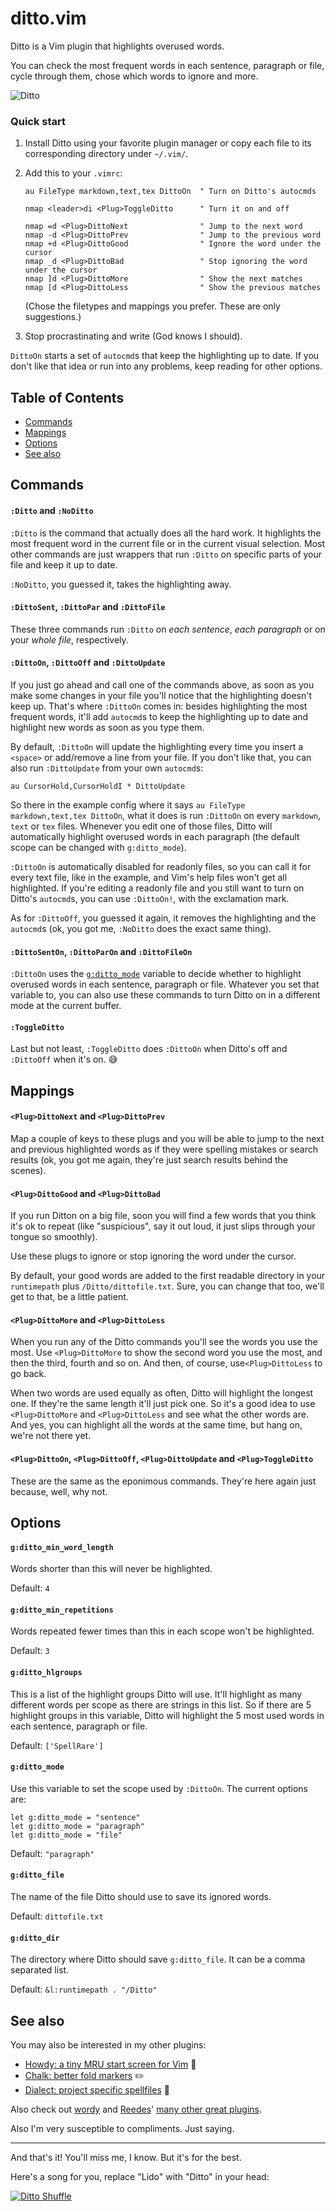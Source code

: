 # ditto.vim

Ditto is a Vim plugin that highlights overused words.

You can check the most frequent words in each sentence, paragraph or file, cycle through them, chose which words to ignore and more. 

![Ditto](https://cloud.githubusercontent.com/assets/15813674/17240247/86ae98dc-5540-11e6-9f20-f0f6ae8a9697.png)

### Quick start

1. Install Ditto using your favorite plugin manager or copy each file to its corresponding directory under `~/.vim/`.

2. Add this to your `.vimrc`:

    ```vim
    au FileType markdown,text,tex DittoOn  " Turn on Ditto's autocmds

    nmap <leader>di <Plug>ToggleDitto      " Turn it on and off

    nmap =d <Plug>DittoNext                " Jump to the next word
    nmap -d <Plug>DittoPrev                " Jump to the previous word
    nmap +d <Plug>DittoGood                " Ignore the word under the cursor
    nmap _d <Plug>DittoBad                 " Stop ignoring the word under the cursor
    nmap ]d <Plug>DittoMore                " Show the next matches
    nmap [d <Plug>DittoLess                " Show the previous matches
    ```

    (Chose the filetypes and mappings you prefer. These are only suggestions.)

3. Stop procrastinating and write (God knows I should).

`DittoOn` starts a set of `autocmd`s that keep the highlighting up to date. If you don't like that idea or run into any problems, keep reading for other options.


## Table of Contents

- [Commands](#commands)
- [Mappings](#mappings)
- [Options](#options)
- [See also](#see-also)


## Commands

#### `:Ditto` and `:NoDitto`

`:Ditto` is the command that actually does all the hard work. It highlights the most frequent word in the current file or in the current visual selection. Most other commands are just wrappers that run `:Ditto` on specific parts of your file and keep it up to date.

`:NoDitto`, you guessed it, takes the highlighting away.

#### `:DittoSent`, `:DittoPar` and `:DittoFile`

These three commands run `:Ditto` on *each sentence*, *each paragraph* or on your *whole file*, respectively.

#### `:DittoOn`, `:DittoOff` and `:DittoUpdate`

If you just go ahead and call one of the commands above, as soon as you make some changes in your file you'll notice that the highlighting doesn't keep up. That's where `:DittoOn` comes in: besides highlighting the most frequent words, it'll add `autocmd`s to keep the highlighting up to date and highlight new words as soon as you type them.

By default, `:DittoOn` will update the highlighting every time you insert a `<space>` or add/remove a line from your file. If you don't like that, you can also run `:DittoUpdate` from your own `autocmd`s:

    au CursorHold,CursorHoldI * DittoUpdate

So there in the example config where it says `au FileType markdown,text,tex DittoOn`, what it does is run `:DittoOn` on every `markdown`, `text` or `tex` files. Whenever you edit one of those files, Ditto will automatically highlight overused words in each paragraph (the default scope can be changed with `g:ditto_mode`).

`:DittoOn` is automatically disabled for readonly files, so you can call it for every text file, like in the example, and Vim's help files won't get all highlighted. If you're editing a readonly file and you still want to turn on Ditto's `autocmd`s, you can use `:DittoOn!`, with the exclamation mark.

As for `:DittoOff`, you guessed it again, it removes the highlighting and the `autocmd`s (ok, you got me, `:NoDitto` does the exact same thing).

#### `:DittoSentOn`, `:DittoParOn` and `:DittoFileOn`

`:DittoOn` uses the [`g:ditto_mode`](#g:ditto_mode) variable to decide whether to highlight overused words in each sentence, paragraph or file. Whatever you set that variable to, you can also use these commands to turn Ditto on in a different mode at the current buffer.

#### `:ToggleDitto`

Last but not least, `:ToggleDitto` does `:DittoOn` when Ditto's off and `:DittoOff` when it's on. :sweat_smile:


## Mappings

#### `<Plug>DittoNext` and `<Plug>DittoPrev`

Map a couple of keys to these plugs and you will be able to jump to the next and previous highlighted words as if they were spelling mistakes or search results (ok, you got me again, they're just search results behind the scenes).

#### `<Plug>DittoGood` and `<Plug>DittoBad`

If you run Ditton on a big file, soon you will find a few words that you think it's ok to repeat (like "suspicious", say it out loud, it just slips through your tongue so smoothly).

Use these plugs to ignore or stop ignoring the word under the cursor.

By default, your good words are added to the first readable directory in your `runtimepath` plus `/Ditto/dittofile.txt`. Sure, you can change that too, we'll get to that, be a little patient.

#### `<Plug>DittoMore` and `<Plug>DittoLess`

When you run any of the Ditto commands you'll see the words you use the most. Use `<Plug>DittoMore` to show the second word you use the most, and then the third, fourth and so on. And then, of course, use`<Plug>DittoLess` to go back.

When two words are used equally as often, Ditto will highlight the longest one. If they're the same length it'll just pick one. So it's a good idea to use `<Plug>DittoMore` and `<Plug>DittoLess` and see what the other words are. And yes, you can highlight all the words at the same time, but hang on, we're not there yet.

#### `<Plug>DittoOn`, `<Plug>DittoOff`, `<Plug>DittoUpdate` and `<Plug>ToggleDitto`

These are the same as the eponimous commands. They're here again just because, well, why not.


## Options

#### `g:ditto_min_word_length`

Words shorter than this will never be highlighted.

Default: `4`

#### `g:ditto_min_repetitions`

Words repeated fewer times than this in each scope won't be highlighted.

Default: `3`

#### `g:ditto_hlgroups`

This is a list of the highlight groups Ditto will use. It'll highlight as many different words per scope as there are strings in this list. So if there are 5 highlight groups in this variable, Ditto will highlight the 5 most used words in each sentence, paragraph or file.

Default: `['SpellRare']`

#### `g:ditto_mode`

Use this variable to set the scope used by `:DittoOn`. The current options are:

```vim
let g:ditto_mode = "sentence"
let g:ditto_mode = "paragraph"
let g:ditto_mode = "file"
```

Default: `"paragraph"`

#### `g:ditto_file`

The name of the file Ditto should use to save its ignored words.

Default: `dittofile.txt`

#### `g:ditto_dir`

The directory where Ditto should save `g:ditto_file`. It can be a comma separated list.

Default: `&l:runtimepath . "/Ditto"`


## See also

You may also be interested in my other plugins:

- [Howdy: a tiny MRU start screen for Vim](https://github.com/dbmrq/vim-howdy) :wave:
- [Chalk: better fold markers](https://github.com/dbmrq/vim-chalk) :pencil2:
- [Dialect: project specific spellfiles](https://github.com/dbmrq/vim-dialect) :speech_balloon:


Also check out [wordy](https://github.com/reedes/vim-wordy) and [Reedes](https://github.com/reedes)' [many other great plugins](https://github.com/reedes?tab=repositories).

Also I'm very susceptible to compliments. Just saying.


----------

And that's it! You'll miss me, I know. But it's for the best.

Here's a song for you, replace "Lido" with "Ditto" in your head:

[![Ditto Shuffle](http://img.youtube.com/vi/HQZBaJAngH8/0.jpg)](http://www.youtube.com/watch?v=HQZBaJAngH8)
